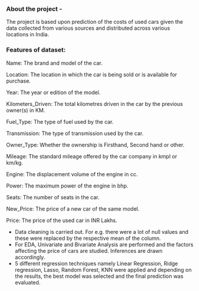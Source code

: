 ### About the project -

The project is based upon prediction of the costs of used cars given the data collected from various sources and distributed across various locations in India. 

### Features of dataset:
Name: The brand and model of the car.

Location: The location in which the car is being sold or is available for purchase.

Year: The year or edition of the model.

Kilometers_Driven: The total kilometres driven in the car by the previous owner(s) in KM.

Fuel_Type: The type of fuel used by the car.

Transmission: The type of transmission used by the car.

Owner_Type: Whether the ownership is Firsthand, Second hand or other.

Mileage: The standard mileage offered by the car company in kmpl or km/kg.

Engine: The displacement volume of the engine in cc.

Power: The maximum power of the engine in bhp.

Seats: The number of seats in the car.

New_Price: The price of a new car of the same model.

Price: The price of the used car in INR Lakhs.

- Data cleaning is carried out. For e.g. there were a lot of null values and these were replaced by the respective mean of the column.
- For EDA, Univariate and Bivariate Analysis are performed and the factors affecting the price of cars are studied. Inferences are drawn accordingly.
- 5 different regression techniques namely Linear Regression, Ridge regression, Lasso, Random Forest, KNN were applied and depending on the results, the best model was selected and the final prediction was evaluated.
